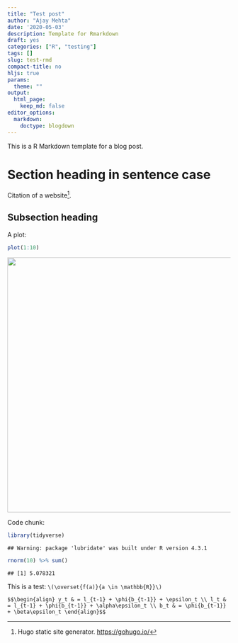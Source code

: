 ```yaml
---
title: "Test post"
author: "Ajay Mehta"
date: '2020-05-03'
description: Template for Rmarkdown
draft: yes
categories: ["R", "testing"]
tags: []
slug: test-rmd
compact-title: no
hljs: true
params:
  theme: ""
output:
  html_page:
    keep_md: false
editor_options:
  markdown:
    doctype: blogdown    
---
```


This is a R Markdown template for a blog post.

<!-- https://gohugo.io/content-management/summaries/ -->

<!--more-->



# Section heading in sentence case

Citation of a website[^1].

## Subsection heading

A plot:


```r
plot(1:10)
```

<img src="/post/test2_files/figure-html/my-plot-1.svg" width="576" />

Code chunk:


```r
library(tidyverse)
```

```{.bg-warning .text-warning}
## Warning: package 'lubridate' was built under R version 4.3.1
```

```r
rnorm(10) %>% sum()
```

```{.bg-success}
## [1] 5.078321
```



This is a test: `\(\overset{f(a)}{a \in \mathbb{R}}\)`


`$$\begin{align}
y_t & = l_{t-1} + \phi{b_{t-1}} + \epsilon_t \\
l_t & = l_{t-1} + \phi{b_{t-1}} + \alpha\epsilon_t \\
b_t & = \phi{b_{t-1}} + \beta\epsilon_t
\end{align}$$`

[^1]: Hugo static site generator. https://gohugo.io/
